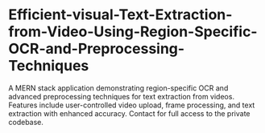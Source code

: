 # Efficient-visual-Text-Extraction-from-Video-Using-Region-Specific-OCR-and-Preprocessing-Techniques
A MERN stack application demonstrating region-specific OCR and advanced preprocessing techniques for text extraction from videos. Features include user-controlled video upload, frame processing, and text extraction with enhanced accuracy. Contact for full access to the private codebase.
